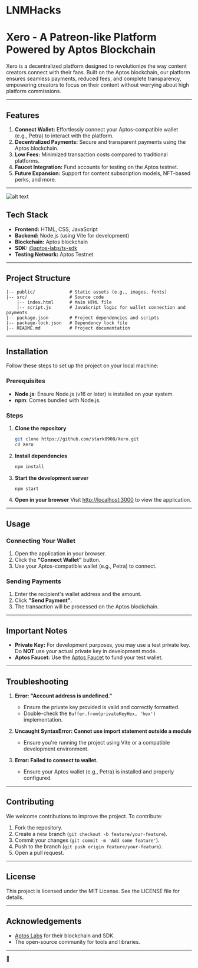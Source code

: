 # LNMHacks
# Xero - A Patreon-like Platform Powered by Aptos Blockchain

Xero is a decentralized platform designed to revolutionize the way content creators connect with their fans. Built on the Aptos blockchain, our platform ensures seamless payments, reduced fees, and complete transparency, empowering creators to focus on their content without worrying about high platform commissions.

---

## Features

1. **Connect Wallet:** Effortlessly connect your Aptos-compatible wallet (e.g., Petra) to interact with the platform.
2. **Decentralized Payments:** Secure and transparent payments using the Aptos blockchain.
3. **Low Fees:** Minimized transaction costs compared to traditional platforms.
4. **Faucet Integration:** Fund accounts for testing on the Aptos testnet.
5. **Future Expansion:** Support for content subscription models, NFT-based perks, and more.

---
![alt text](https://github.com/stark0908/Xero/blob/main/Features.jpg?raw=true)

## Tech Stack

- **Frontend:** HTML, CSS, JavaScript
- **Backend:** Node.js (using Vite for development)
- **Blockchain:** Aptos blockchain
- **SDK:** [@aptos-labs/ts-sdk](https://www.npmjs.com/package/@aptos-labs/ts-sdk)
- **Testing Network:** Aptos Testnet

---

## Project Structure

```
|-- public/             # Static assets (e.g., images, fonts)
|-- src/                # Source code
    |-- index.html      # Main HTML file
    |-- script.js       # JavaScript logic for wallet connection and payments
|-- package.json        # Project dependencies and scripts
|-- package-lock.json   # Dependency lock file
|-- README.md           # Project documentation
```

---

## Installation

Follow these steps to set up the project on your local machine:

### Prerequisites
- **Node.js**: Ensure Node.js (v16 or later) is installed on your system.
- **npm**: Comes bundled with Node.js.

### Steps

1. **Clone the repository**
   ```bash
   git clone https://github.com/stark0908/Xero.git
   cd Xero
   ```

2. **Install dependencies**
   ```bash
   npm install
   ```

3. **Start the development server**
   ```bash
   npm start
   ```

4. **Open in your browser**
   Visit [http://localhost:3000](http://localhost:3000) to view the application.

---

## Usage

### Connecting Your Wallet
1. Open the application in your browser.
2. Click the **"Connect Wallet"** button.
3. Use your Aptos-compatible wallet (e.g., Petra) to connect.

### Sending Payments
1. Enter the recipient's wallet address and the amount.
2. Click **"Send Payment"**.
3. The transaction will be processed on the Aptos blockchain.

---

## Important Notes

- **Private Key:** For development purposes, you may use a test private key. Do **NOT** use your actual private key in development mode.
- **Aptos Faucet:** Use the [Aptos Faucet](https://faucet.devnet.aptoslabs.com/) to fund your test wallet.

---

## Troubleshooting

1. **Error: "Account address is undefined."**
   - Ensure the private key provided is valid and correctly formatted.
   - Double-check the `Buffer.from(privateKeyHex, 'hex')` implementation.

2. **Uncaught SyntaxError: Cannot use import statement outside a module**
   - Ensure you're running the project using Vite or a compatible development environment.

3. **Error: Failed to connect to wallet.**
   - Ensure your Aptos wallet (e.g., Petra) is installed and properly configured.

---

## Contributing

We welcome contributions to improve the project. To contribute:

1. Fork the repository.
2. Create a new branch (`git checkout -b feature/your-feature`).
3. Commit your changes (`git commit -m 'Add some feature'`).
4. Push to the branch (`git push origin feature/your-feature`).
5. Open a pull request.

---

## License

This project is licensed under the MIT License. See the LICENSE file for details.

---

## Acknowledgements

- [Aptos Labs](https://aptoslabs.com/) for their blockchain and SDK.
- The open-source community for tools and libraries.

---
 🚀

